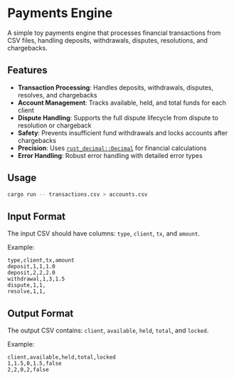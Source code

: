 # Payments Engine

A simple toy payments engine that processes financial transactions from CSV files, handling deposits, withdrawals, disputes, resolutions, and chargebacks.

## Features

- **Transaction Processing**: Handles deposits, withdrawals, disputes, resolves, and chargebacks
- **Account Management**: Tracks available, held, and total funds for each client
- **Dispute Handling**: Supports the full dispute lifecycle from dispute to resolution or chargeback
- **Safety**: Prevents insufficient fund withdrawals and locks accounts after chargebacks
- **Precision**: Uses [`rust_decimal::Decimal`](https://docs.rs/rust_decimal/latest/rust_decimal/struct.Decimal.html) for financial calculations
- **Error Handling**: Robust error handling with detailed error types

## Usage

```bash
cargo run -- transactions.csv > accounts.csv
```

## Input Format

The input CSV should have columns: `type`, `client`, `tx`, and `amount`.

Example:

```csv
type,client,tx,amount
deposit,1,1,1.0
deposit,2,2,2.0
withdrawal,1,3,1.5
dispute,1,1,
resolve,1,1,
```

## Output Format

The output CSV contains: `client`, `available`, `held`, `total`, and `locked`.

Example:

```csv
client,available,held,total,locked
1,1.5,0,1.5,false
2,2,0,2,false
```
